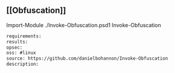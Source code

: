 
## [[Obfuscation]]
Import-Module ./Invoke-Obfuscation.psd1
Invoke-Obfuscation

```meta
requirements: 
results: 
opsec: 
oss: #linux
source: https://github.com/danielbohannon/Invoke-Obfuscation
description: 
```